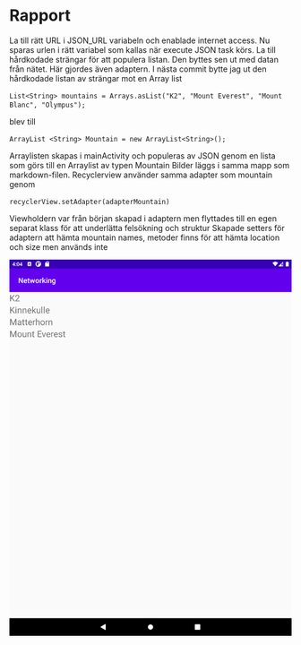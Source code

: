 
# Rapport
La till rätt URL i JSON_URL variabeln och enablade internet access. Nu sparas urlen i rätt variabel som kallas när execute JSON task körs.
La till hårdkodade strängar för att populera listan. Den byttes sen ut med datan från nätet. Här gjordes även adaptern.
I nästa commit bytte jag ut den hårdkodade listan av strängar mot en Array list
```
List<String> mountains = Arrays.asList("K2", "Mount Everest", "Mount Blanc", "Olympus");
```
blev till
```
ArrayList <String> Mountain = new ArrayList<String>();
```
Arraylisten skapas i mainActivity och populeras av JSON genom en lista som görs till en Arraylist av typen Mountain
Bilder läggs i samma mapp som markdown-filen.
Recyclerview använder samma adapter som mountain genom
```
recyclerView.setAdapter(adapterMountain)
```
Viewholdern var från början skapad i adaptern men flyttades till en egen separat klass för att underlätta felsökning och struktur
Skapade setters för adaptern att hämta mountain names, metoder finns för att hämta location och size men används inte

![](android.png)

